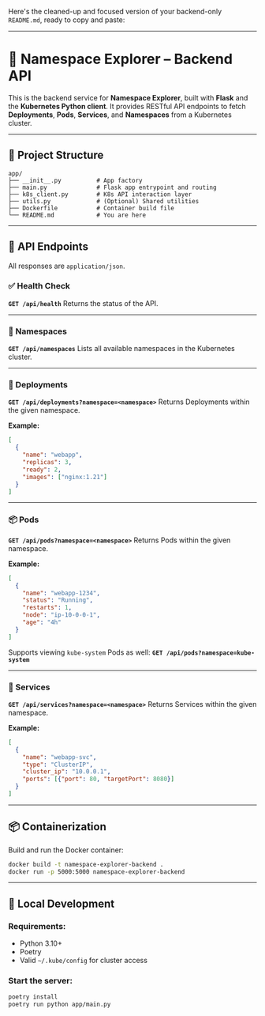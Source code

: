 Here's the cleaned-up and focused version of your backend-only `README.md`, ready to copy and paste:

---

# 🧠 Namespace Explorer – Backend API

This is the backend service for **Namespace Explorer**, built with **Flask** and the **Kubernetes Python client**.
It provides RESTful API endpoints to fetch **Deployments**, **Pods**, **Services**, and **Namespaces** from a Kubernetes cluster.

---

## 🧱 Project Structure

```
app/
├── __init__.py          # App factory
├── main.py              # Flask app entrypoint and routing
├── k8s_client.py        # K8s API interaction layer
├── utils.py             # (Optional) Shared utilities
├── Dockerfile           # Container build file
└── README.md            # You are here
```

---

## 🔌 API Endpoints

All responses are `application/json`.

### ✅ Health Check

**`GET /api/health`**
Returns the status of the API.

---

### 📛 Namespaces

**`GET /api/namespaces`**
Lists all available namespaces in the Kubernetes cluster.

---

### 🚀 Deployments

**`GET /api/deployments?namespace=<namespace>`**
Returns Deployments within the given namespace.

**Example:**

```json
[
  {
    "name": "webapp",
    "replicas": 3,
    "ready": 2,
    "images": ["nginx:1.21"]
  }
]
```

---

### 📦 Pods

**`GET /api/pods?namespace=<namespace>`**
Returns Pods within the given namespace.

**Example:**

```json
[
  {
    "name": "webapp-1234",
    "status": "Running",
    "restarts": 1,
    "node": "ip-10-0-0-1",
    "age": "4h"
  }
]
```

Supports viewing `kube-system` Pods as well:
**`GET /api/pods?namespace=kube-system`**

---

### 🔧 Services

**`GET /api/services?namespace=<namespace>`**
Returns Services within the given namespace.

**Example:**

```json
[
  {
    "name": "webapp-svc",
    "type": "ClusterIP",
    "cluster_ip": "10.0.0.1",
    "ports": [{"port": 80, "targetPort": 8080}]
  }
]
```

---

## 📦 Containerization

Build and run the Docker container:

```bash
docker build -t namespace-explorer-backend .
docker run -p 5000:5000 namespace-explorer-backend
```

---

## 🧪 Local Development

### Requirements:

* Python 3.10+
* Poetry
* Valid `~/.kube/config` for cluster access

### Start the server:

```bash
poetry install
poetry run python app/main.py
```